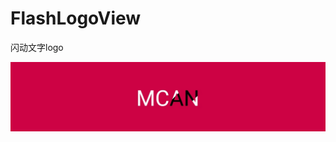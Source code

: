 # FlashLogoView
闪动文字logo

![Image](https://github.com/msilemsile/FlashLogoView/blob/master/demo.jpeg)
